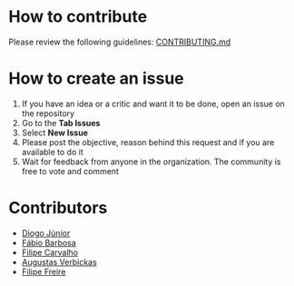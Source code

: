 
# How to contribute

Please review the following guidelines: [CONTRIBUTING.md](CONTRIBUTING.md)

# How to create an issue

1. If you have an idea or a critic and want it to be done, open an issue on the repository 
2. Go to the **Tab Issues**
3. Select **New Issue**
4. Please post the objective, reason behind this request and if you are available to do it
5. Wait for feedback from anyone in the organization. The community is free to vote and comment

# Contributors

- [Diogo Júnior](https://github.com/drjunior)
- [Fábio Barbosa](https://github.com/FabioCB)
- [Filipe Carvalho](https://github.com/filipemcarvalho)
- [Augustas Verbickas](https://github.com/AugustasV)
- [Filipe Freire](https://github.com/filfreire)
